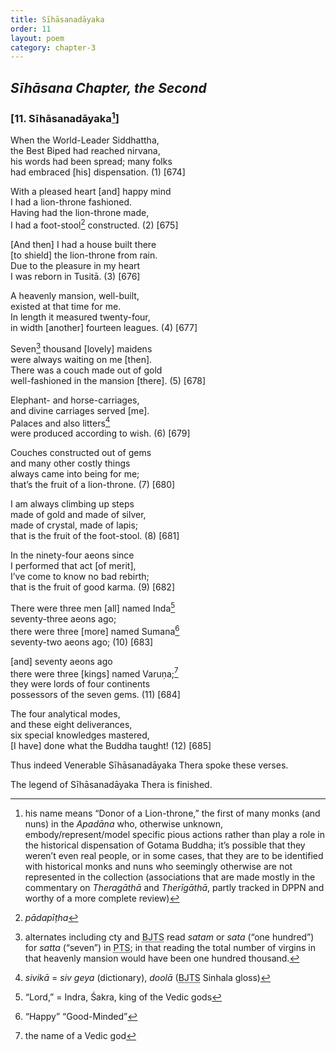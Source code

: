 ```yaml
---
title: Sīhāsanadāyaka
order: 11
layout: poem
category: chapter-3
---
```


## *Sīhāsana Chapter, the Second*

### \[11. Sīhāsanadāyaka[^1]\]

When the World-Leader Siddhattha,  
the Best Biped had reached nirvana,  
his words had been spread; many folks  
had embraced \[his\] dispensation. (1) \[674\]

With a pleased heart \[and\] happy mind  
I had a lion-throne fashioned.  
Having had the lion-throne made,  
I had a foot-stool[^2] constructed. (2) \[675\]

\[And then\] I had a house built there  
\[to shield\] the lion-throne from rain.  
Due to the pleasure in my heart  
I was reborn in Tusitā. (3) \[676\]

A heavenly mansion, well-built,  
existed at that time for me.  
In length it measured twenty-four,  
in width \[another\] fourteen leagues. (4) \[677\]

Seven[^3] thousand \[lovely\] maidens  
were always waiting on me \[then\].  
There was a couch made out of gold  
well-fashioned in the mansion \[there\]. (5) \[678\]

Elephant- and horse-carriages,  
and divine carriages served \[me\].  
Palaces and also litters[^4]  
were produced according to wish. (6) \[679\]

Couches constructed out of gems  
and many other costly things  
always came into being for me;  
that’s the fruit of a lion-throne. (7) \[680\]

I am always climbing up steps  
made of gold and made of silver,  
made of crystal, made of lapis;  
that is the fruit of the foot-stool. (8) \[681\]

In the ninety-four aeons since  
I performed that act \[of merit\],  
I’ve come to know no bad rebirth;  
that is the fruit of good karma. (9) \[682\]

There were three men \[all\] named Inda[^5]  
seventy-three aeons ago;  
there were three \[more\] named Sumana[^6]  
seventy-two aeons ago; (10) \[683\]

\[and\] seventy aeons ago  
there were three \[kings\] named Varuṇa;[^7]  
they were lords of four continents  
possessors of the seven gems. (11) \[684\]

The four analytical modes,  
and these eight deliverances,  
six special knowledges mastered,  
\[I have\] done what the Buddha taught! (12) \[685\]

Thus indeed Venerable Sīhāsanadāyaka Thera spoke these verses.

The legend of Sīhāsanadāyaka Thera is finished.

[^1]: his name means “Donor of a Lion-throne,” the first of many monks (and nuns) in the *Apadāna* who, otherwise unknown, embody/represent/model specific pious actions rather than play a role in the historical dispensation of Gotama Buddha; it’s possible that they weren’t even real people, or in some cases, that they are to be identified with historical monks and nuns who seemingly otherwise are not represented in the collection (associations that are made mostly in the commentary on *Theragāthā* and *Therīgāthā*, partly tracked in DPPN and worthy of a more complete review)

[^2]: *pādapīṭha*

[^3]: alternates including cty and <abbr title="Buddha Jayanthi Tripitaka Series">BJTS</abbr> read *satam* or *sata* (“one hundred”) for *satta* (“seven”) in <abbr title="Pali Text Society">PTS</abbr>; in that reading the total number of virgins in that heavenly mansion would have been one hundred thousand.

[^4]: *sivikā* = *siv geya* (dictionary), *doolā* (<abbr title="Buddha Jayanthi Tripitaka Series">BJTS</abbr> Sinhala gloss)

[^5]: “Lord,” = Indra, Śakra, king of the Vedic gods

[^6]: “Happy” “Good-Minded”

[^7]: the name of a Vedic god
